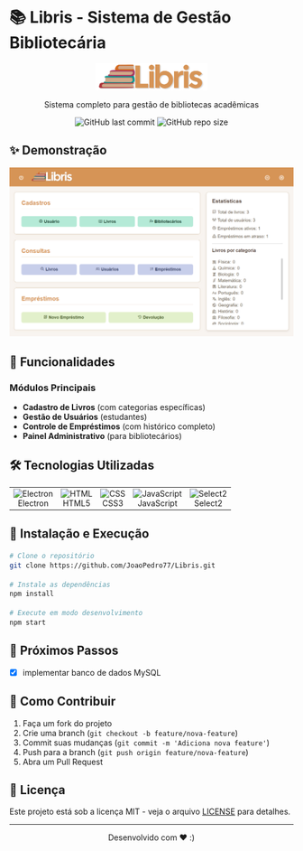 
# 📚 Libris - Sistema de Gestão Bibliotecária

<div align="center">
  <img src="assets/libris-logo.png" width="200" alt="Logo Libris">
  <p>Sistema completo para gestão de bibliotecas acadêmicas</p>
  
  ![GitHub last commit](https://img.shields.io/github/last-commit/JoaoPedro77/Libris)
  ![GitHub repo size](https://img.shields.io/github/repo-size/JoaoPedro77/Libris)
</div>

## ✨ Demonstração

![Interface do Sistema](assets/screenshot.png)

## 🚀 Funcionalidades

### Módulos Principais
- **Cadastro de Livros** (com categorias específicas)
- **Gestão de Usuários** (estudantes)
- **Controle de Empréstimos** (com histórico completo)
- **Painel Administrativo** (para bibliotecários)

## 🛠 Tecnologias Utilizadas

<table>
  <tr>
    <td align="center">
      <img src="https://cdn.jsdelivr.net/gh/devicons/devicon/icons/electron/electron-original.svg" width="40" alt="Electron"/>
      <br>Electron
    </td>
    <td align="center">
      <img src="https://cdn.jsdelivr.net/gh/devicons/devicon/icons/html5/html5-original.svg" width="40" alt="HTML"/>
      <br>HTML5
    </td>
    <td align="center">
      <img src="https://cdn.jsdelivr.net/gh/devicons/devicon/icons/css3/css3-original.svg" width="40" alt="CSS"/>
      <br>CSS3
    </td>
    <td align="center">
      <img src="https://cdn.jsdelivr.net/gh/devicons/devicon/icons/javascript/javascript-original.svg" width="40" alt="JavaScript"/>
      <br>JavaScript
    </td>
    <td align="center"> <img src="https://avatars.githubusercontent.com/u/8077542?s=200&v=4" width="40" alt="Select2"/> <br>Select2 </td>
    
  </tr>
</table>

## 🔧 Instalação e Execução

```bash
# Clone o repositório
git clone https://github.com/JoaoPedro77/Libris.git

# Instale as dependências
npm install

# Execute em modo desenvolvimento
npm start
````

## 📌 Próximos Passos

- [x] implementar banco de dados MySQL

## 🤝 Como Contribuir

1. Faça um fork do projeto
2. Crie uma branch (`git checkout -b feature/nova-feature`)
3. Commit suas mudanças (`git commit -m 'Adiciona nova feature'`)
4. Push para a branch (`git push origin feature/nova-feature`)
5. Abra um Pull Request

## 📄 Licença

Este projeto está sob a licença MIT - veja o arquivo [LICENSE](LICENSE) para detalhes.

---

<div align="center">
  Desenvolvido com ❤️ :)</a>
</div>
